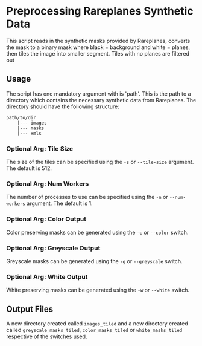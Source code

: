# Preprocessing Rareplanes Synthetic Data
This script reads in the synthetic masks provided by Rareplanes, converts the mask to a binary mask where 
black = background and white = planes, then tiles the image into smaller segment. Tiles with no planes are
filtered out

## Usage
The script has one mandatory argument with is 'path'. This is the path to a directory
which contains the necessary synthetic data from Rareplanes. The directory should have the following
structure:
```text
path/to/dir
    |--- images
    |--- masks
    |--- xmls
```
### Optional Arg: Tile Size
The size of the tiles can be specified using the `-s` or `--tile-size` argument. The default is 512.

### Optional Arg: Num Workers
The number of processes to use can be specified using the `-n` or `--num-workers` argument. The default is 1.

### Optional Arg: Color Output
Color preserving masks can be generated using the `-c` or `--color` switch.

### Optional Arg: Greyscale Output
Greyscale masks can be generated using the `-g` or `--greyscale` switch.

### Optional Arg: White Output
White preserving masks can be generated using the `-w` or `--white` switch.

## Output Files
A new directory created called `images_tiled` and a new directory created called `greyscale_masks_tiled`,
`color_masks_tiled` or `white_masks_tiled` respective of the switches used.
